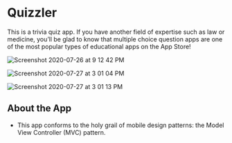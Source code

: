 
#  Quizzler

This is a trivia quiz app. If you have another field of expertise such as law or medicine, you’ll be glad to know that multiple choice question apps are one of the most popular types of educational apps on the App Store! 

![Screenshot 2020-07-26 at 9 12 42 PM](https://user-images.githubusercontent.com/67234999/88575946-4880e280-d062-11ea-9305-ae915925f17c.png)

![Screenshot 2020-07-27 at 3 01 04 PM](https://user-images.githubusercontent.com/67234999/88575960-4cad0000-d062-11ea-88a9-13e2275a7872.png)

![Screenshot 2020-07-27 at 3 01 13 PM](https://user-images.githubusercontent.com/67234999/88575962-4e76c380-d062-11ea-9aa9-c8a7d2886f9f.png)
## About the App



* This app conforms to the holy grail of mobile design patterns: the Model View Controller (MVC) pattern.

